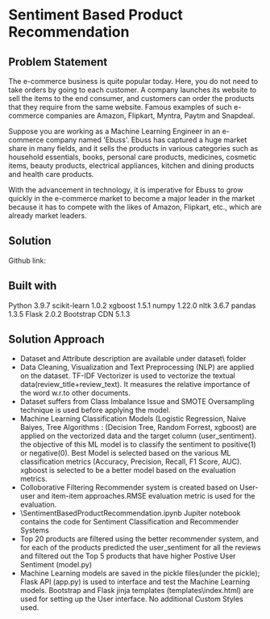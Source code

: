 # Sentiment Based Product Recommendation

## Problem Statement
The e-commerce business is quite popular today. Here, you do not need to take orders by going to each customer. A company launches its website to sell the items to the end consumer, and customers can order the products that they require from the same website. Famous examples of such e-commerce companies are Amazon, Flipkart, Myntra, Paytm and Snapdeal.

Suppose you are working as a Machine Learning Engineer in an e-commerce company named 'Ebuss'. Ebuss has captured a huge market share in many fields, and it sells the products in various categories such as household essentials, books, personal care products, medicines, cosmetic items, beauty products, electrical appliances, kitchen and dining products and health care products.

With the advancement in technology, it is imperative for Ebuss to grow quickly in the e-commerce market to become a major leader in the market because it has to compete with the likes of Amazon, Flipkart, etc., which are already market leaders.

## Solution
Github link:

## Built with
Python 3.9.7
scikit-learn 1.0.2
xgboost 1.5.1
numpy 1.22.0
nltk 3.6.7
pandas 1.3.5
Flask 2.0.2
Bootstrap CDN 5.1.3

## Solution Approach
* Dataset and Attribute description are available under dataset\ folder
* Data Cleaning, Visualization and Text Preprocessing (NLP) are applied on the dataset. TF-IDF Vectorizer is used to vectorize the textual data(review_title+review_text). It measures the relative importance of the word w.r.to other documents.
* Dataset suffers from Class Imbalance Issue and SMOTE Oversampling technique is used before applying the model.
* Machine Learning Classification Models (Logistic Regression, Naive Baiyes, Tree Algorithms : (Decision Tree, Random Forrest, xgboost) are applied on the vectorized data and the target column (user_sentiment). the objective of this ML model is to classify the sentiment to positive(1) or negative(0). Best Model is selected based on the various ML classification metrics (Accuracy, Precision, Recall, F1 Score, AUC). xgboost is selected to be a better model based on the evaluation metrics.
* Colloborative Filtering Recommender system is created based on User-user and item-item approaches.RMSE evaluation metric is used for the evaluation.
* \SentimentBasedProductRecommendation.ipynb Jupiter notebook contains the code for Sentiment Classification and Recommender Systems
* Top 20 products are filtered using the better recommender system, and for each of the products predicted the user_sentiment for all the reviews and filtered out the Top 5 products that have higher Postive User Sentiment (model.py)
* Machine Learning models are saved in the pickle files(under the pickle); Flask API (app.py) is used to interface and test the Machine Learning models. Bootstrap and Flask jinja templates (templates\index.html) are used for setting up the User interface. No additional Custom Styles used.